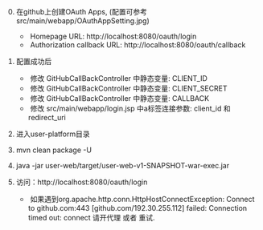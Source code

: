 0. 在github上创建OAuth Apps, (配置可参考src/main/webapp/OAuthAppSetting.jpg)
    - ​ Homepage URL: http://localhost:8080/oauth/login
    - ​ Authorization callback URL: http://localhost:8080/oauth/callback

1. 配置成功后
    - ​ 修改 GitHubCallBackController 中静态变量: CLIENT_ID
    - ​ 修改 GitHubCallBackController 中静态变量: CLIENT_SECRET
    - ​ 修改 GitHubCallBackController 中静态变量: CALLBACK
    - ​ 修改 src/main/webapp/login.jsp 中a标签连接参数: client_id 和 redirect_uri 

2. 进入user-platform目录

3. mvn clean package -U

4. java -jar user-web/target/user-web-v1-SNAPSHOT-war-exec.jar

5. 访问：http://localhost:8080/oauth/login
    - ​ 如果遇到org.apache.http.conn.HttpHostConnectException: Connect to github.com:443 [github.com/192.30.255.112] failed: Connection timed out: connect 请开代理 或者 重试.

